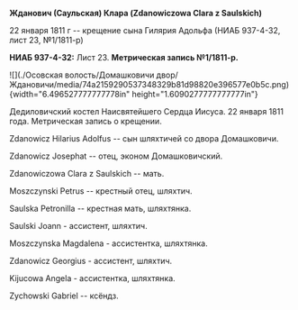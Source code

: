 **Жданович (Саульская) Клара (Zdanowiczowa Clara z Saulskich)**

22 января 1811 г -- крещение сына Гилярия Адольфа (НИАБ 937-4-32, лист
23, №1/1811-р)

**НИАБ 937-4-32:** Лист 23. **Метрическая запись №1/1811-р.**

![](./Осовская волость/Домашковичи двор/Ждановичи/media/74a2159290537348329b81d98820e396577e0b5c.png){width="6.496527777777778in"
height="1.6090277777777777in"}

Дедиловичский костел Наисвятейшего Сердца Иисуса. 22 января 1811 года.
Метрическая запись о крещении.

Zdanowicz Hilarius Adolfus -- сын шляхтичей со двора Домашковичи.

Zdanowicz Josephat -- отец, эконом Домашковичский.

Zdanowiczowa Clara z Saulskich -- мать.

Moszczynski Petrus -- крестный отец, шляхтич.

Saulska Petronilla -- крестная мать, шляхтянка.

Saulski Joann - ассистент, шляхтич.

Moszczynska Magdalena - ассистентка, шляхтянка.

Zdanowicz Georgius - ассистент, шляхтич.

Kijucowa Angela - ассистентка, шляхтянка.

Zychowski Gabriel -- ксёндз.
